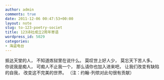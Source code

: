 ```yaml
---
author: admin
comments: true
date: 2011-12-06 00:47:53+00:00
layout: note
slug: to-123-poetry-societ
title: 123诗社成立2周年寄语
wordpress_id: 5029
categories:
- 海盗电台
---
```


抵达天堂的人，
不知道炼狱里在说什么。
莫叹世上好人少，
莫忘天下苦人多。
你说我是痴人，
可痴人不止我一个，
那么请你也加入进来吧，
让我们改变有缺陷的自我，
改变这不完美的世界。
（注：约翰-列侬对此句很有贡献）
